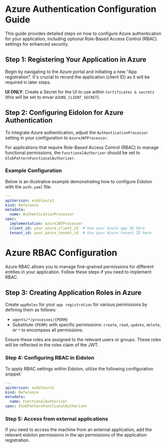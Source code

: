 # Azure Authentication Configuration Guide

This guide provides detailed steps on how to configure Azure authentication for your application, including optional Role-Based Access Control (RBAC) settings for enhanced security.

## Step 1: Registering Your Application in Azure

Begin by navigating to the Azure portal and initiating a new "App registration". It's crucial to record the application (client ID) as it will be required in later steps.

**UI ONLY**: Create a Secret for the UI to use within `Certificates & secrets` (this will be set to envar `AZURE_CLIENT_SECRET`).

## Step 2: Configuring Eidolon for Azure Authentication

To integrate Azure authentication, adjust the `AuthenticationProcessor` setting in your configuration to `AzureJWTProcessor`.

For applications that require Role-Based Access Control (RBAC) to manage functional permissions, the `FunctionalAuthorizer` should be set to `GlobPatternFunctionalAuthorizer`.

### Example Configuration
Below is an illustrative example demonstrating how to configure Eidolon with the `auth.yaml` file:

```yaml
---
apiVersion: eidolon/v1
kind: Reference
metadata:
  name: AuthenticationProcessor
spec:
  implementation: AzureJWTProcessor
  client_id: your_azure_client_id  # Use your Azure app ID here
  tenant_id: your_azure_tenant_id  # Use your Azure tenant ID here
```

# Azure RBAC Configuration

Azure RBAC allows you to manage fine-grained permissions for different entities in your application. Follow these steps if you need to implement RBAC.

## Step 3: Creating Application Roles in Azure

Create `appRoles` for your `app registration` for various permissions by defining them as follows:
- `agents/*/processes/{PERM}`
- Substitute `{PERM}` with specific permissions: `create`, `read`, `update`, `delete`, or `*` to encompass all permissions.

Ensure these roles are assigned to the relevant users or groups. These roles will be reflected in the roles claim of the JWT.

### Step 4: Configuring RBAC in Eidolon

To apply RBAC settings within Eidolon, utilize the following configuration snippet:

```yaml
---
apiVersion: eidolon/v1
kind: Reference
metadata:
  name: FunctionalAuthorizer
spec: GlobPatternFunctionalAuthorizer
```

### Step 5: Access from external applications
If you need to access the machine from an external application, add the relevant eidolon permissions in the api permissions of the application registration.
